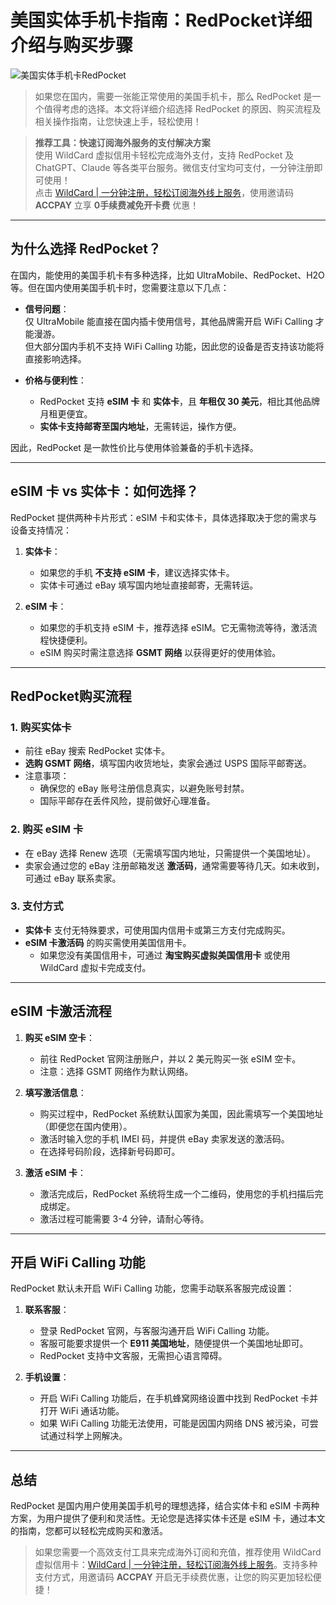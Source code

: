 # 美国实体手机卡指南：RedPocket详细介绍与购买步骤

![美国实体手机卡RedPocket](https://www.qbitai.com/wp-content/uploads/replace/f80c603b8b98d3c4e16b83129d4850b9.png)

> 如果您在国内，需要一张能正常使用的美国手机卡，那么 RedPocket 是一个值得考虑的选择。本文将详细介绍选择 RedPocket 的原因、购买流程及相关操作指南，让您快速上手，轻松使用！

> **推荐工具：快速订阅海外服务的支付解决方案**  
使用 WildCard 虚拟信用卡轻松完成海外支付，支持 RedPocket 及 ChatGPT、Claude 等各类平台服务。微信支付宝均可支付，一分钟注册即可使用！  
点击 [WildCard | 一分钟注册，轻松订阅海外线上服务](https://bit.ly/bewildcard)，使用邀请码 **ACCPAY** 立享 **0手续费减免开卡费** 优惠！

---

## 为什么选择 RedPocket？

在国内，能使用的美国手机卡有多种选择，比如 UltraMobile、RedPocket、H2O 等。但在国内使用美国手机卡时，您需要注意以下几点：

- **信号问题**：  
  仅 UltraMobile 能直接在国内插卡使用信号，其他品牌需开启 WiFi Calling 才能漫游。  
  但大部分国内手机不支持 WiFi Calling 功能，因此您的设备是否支持该功能将直接影响选择。

- **价格与便利性**：  
  - RedPocket 支持 **eSIM 卡** 和 **实体卡**，且 **年租仅 30 美元**，相比其他品牌月租更便宜。  
  - **实体卡支持邮寄至国内地址**，无需转运，操作方便。

因此，RedPocket 是一款性价比与使用体验兼备的手机卡选择。

---

## eSIM 卡 vs 实体卡：如何选择？

RedPocket 提供两种卡片形式：eSIM 卡和实体卡，具体选择取决于您的需求与设备支持情况：

1. **实体卡**：  
   - 如果您的手机 **不支持 eSIM 卡**，建议选择实体卡。  
   - 实体卡可通过 eBay 填写国内地址直接邮寄，无需转运。

2. **eSIM 卡**：  
   - 如果您的手机支持 eSIM 卡，推荐选择 eSIM。它无需物流等待，激活流程快捷便利。  
   - eSIM 购买时需注意选择 **GSMT 网络** 以获得更好的使用体验。

---

## RedPocket购买流程

### 1. 购买实体卡
- 前往 eBay 搜索 RedPocket 实体卡。
- **选购 GSMT 网络**，填写国内收货地址，卖家会通过 USPS 国际平邮寄送。
- 注意事项：  
  - 确保您的 eBay 账号注册信息真实，以避免账号封禁。  
  - 国际平邮存在丢件风险，提前做好心理准备。

### 2. 购买 eSIM 卡
- 在 eBay 选择 Renew 选项（无需填写国内地址，只需提供一个美国地址）。  
- 卖家会通过您的 eBay 注册邮箱发送 **激活码**，通常需要等待几天。如未收到，可通过 eBay 联系卖家。

### 3. 支付方式
- **实体卡** 支付无特殊要求，可使用国内信用卡或第三方支付完成购买。  
- **eSIM 卡激活码** 的购买需使用美国信用卡。  
  - 如果您没有美国信用卡，可通过 **淘宝购买虚拟美国信用卡** 或使用 WildCard 虚拟卡完成支付。

---

## eSIM 卡激活流程

1. **购买 eSIM 空卡**：  
   - 前往 RedPocket 官网注册账户，并以 2 美元购买一张 eSIM 空卡。  
   - 注意：选择 GSMT 网络作为默认网络。

2. **填写激活信息**：  
   - 购买过程中，RedPocket 系统默认国家为美国，因此需填写一个美国地址（即便您在国内使用）。  
   - 激活时输入您的手机 IMEI 码，并提供 eBay 卖家发送的激活码。  
   - 在选择号码阶段，选择新号码即可。

3. **激活 eSIM 卡**：  
   - 激活完成后，RedPocket 系统将生成一个二维码，使用您的手机扫描后完成绑定。  
   - 激活过程可能需要 3-4 分钟，请耐心等待。

---

## 开启 WiFi Calling 功能

RedPocket 默认未开启 WiFi Calling 功能，您需手动联系客服完成设置：

1. **联系客服**：  
   - 登录 RedPocket 官网，与客服沟通开启 WiFi Calling 功能。  
   - 客服可能要求提供一个 **E911 美国地址**，随便提供一个美国地址即可。  
   - RedPocket 支持中文客服，无需担心语言障碍。

2. **手机设置**：  
   - 开启 WiFi Calling 功能后，在手机蜂窝网络设置中找到 RedPocket 卡并打开 WiFi 通话功能。  
   - 如果 WiFi Calling 功能无法使用，可能是因国内网络 DNS 被污染，可尝试通过科学上网解决。

---

## 总结

RedPocket 是国内用户使用美国手机号的理想选择，结合实体卡和 eSIM 卡两种方案，为用户提供了便利和灵活性。无论您是选择实体卡还是 eSIM 卡，通过本文的指南，您都可以轻松完成购买和激活。

> 如果您需要一个高效支付工具来完成海外订阅和充值，推荐使用 WildCard 虚拟信用卡：[WildCard | 一分钟注册，轻松订阅海外线上服务](https://bit.ly/bewildcard)。支持多种支付方式，用邀请码 **ACCPAY** 开启无手续费优惠，让您的购买更加轻松便捷！
